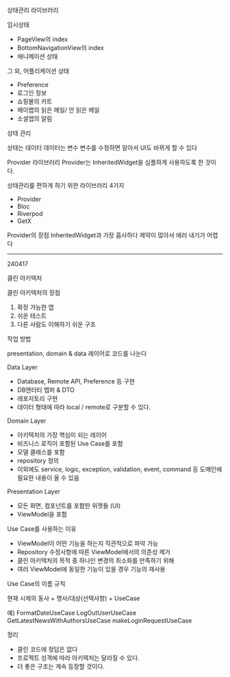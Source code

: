 상태관리 라이브러리

임시상태
- PageView의 index
- BottomNavigationView의 index
- 애니메이션 상태

그 외, 어플리케이션 상태
- Preference
- 로그인 정보
- 쇼핑몰의 카트
- 메이랩의 읽은 메일/ 안 읽은 메일
- 소셜앱의 알림

상태 관리

상태는 데이터 데이터는 변수
변수를 수정하면 알아서 UI도 바뀌게 할 수 있다

Provider 라이브러리
Provider는 InheritedWidget을 심플하게 사용하도록 한 것이다.

상태관리를 편하게 하기 위한 라이브러리 4가지
- Provider
- Bloc
- Riverpod
- GetX


Provider의 장점
InheritedWidget과 가장 흡사하다
제약이 많아서 에러 내기가 어렵다

----------------------------------
240417

클린 아키텍처

클린 아키텍처의 장점
1. 확장 가능한 앱
2. 쉬운 테스트
3. 다른 사람도 이해하기 쉬운 구조

작업 방법

presentation, domain & data 레이어로 코드를 나눈다

Data Layer
- Database, Remote API, Preference 등 구현
- DB엔터티 맵퍼 & DTO
- 레포지토리 구현
- 데이터 형태에 따라 local / remote로 구분할 수 있다.

Domain Layer
- 아키텍처의 가장 핵심이 되는 레이어
- 비즈니스 로직이 포함된 Use Case를 포함
- 모델 클래스를 포함
- repository 정의
- 이외에도 service, logic, exception, validation, event, command 등 도메인에 필요한 내용이 올 수 있음

Presentation Layer
- 모든 화면, 컴포넌트를 포함한 위젯들 (UI)
- ViewModel을 포함

Use Case를 사용하는 이유
- ViewModel이 어떤 기능을 하는지 직관적으로 파악 가능
- Repository 수정사항에 따른 ViewModel에서의 의존성 제거
- 클린 아키텍처의 목적 중 하나인 변경의 최소화를 만족하기 위해
- 여러 ViewModel에 동일한 기능이 있을 경우 기능의 재사용

Use Case의 이름 규칙

현재 시제의 동사 + 명사/대상(선택사항) + UseCase

예)
FormatDateUseCase
LogOutUserUseCase
GetLatestNewsWithAuthorsUseCase
makeLoginRequestUseCase

정리
- 클린 코드에 정답은 없다
- 프로젝트 성격에 따라 아키텍처는 달라질 수 있다.
- 더 좋은 구조는 계속 등장할 것이다.

